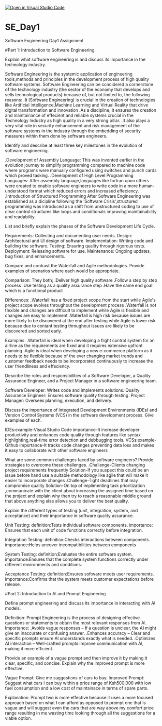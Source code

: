 [![Open in Visual Studio Code](https://classroom.github.com/assets/open-in-vscode-2e0aaae1b6195c2367325f4f02e2d04e9abb55f0b24a779b69b11b9e10269abc.svg)](https://classroom.github.com/online_ide?assignment_repo_id=18406940&assignment_repo_type=AssignmentRepo)
# SE_Day1
Software Engineering Day1 Assignment

#Part 1: Introduction to Software Engineering

Explain what software engineering is and discuss its importance in the technology industry.

Software Engineering is the systemic application of engineering tools,methods and principles in the development process of high quality software systems.
Software Engineering can be concidered a cornerstone of the technology industry (the sector of the economy that develops and sells technological products) because of, but not limited to, the following reasons:
.It (Software Engineering) is crucial in the creation of technologies like Artificial Intelligence,Machine Learning and Virtual Reality that drive digital transformation and innovation
.As a discipline, it ensures the creation and maintainance of effecient and reliable systems crucial in the Technology Industry as high quality in a very strong pillar.
.It also plays a very vital role in security enhancement and risk management of the software systems in the industry through the embedding of security measures within them done by software engineers.

Identify and describe at least three key milestones in the evolution of software engineering.

.Development of Assembly Language:
This was invented earlier in the evolution journey to simplify programming compared to machine code where programs were manually configured using switches and punch cards which proved tasking.
.Development of High Level Programming Languages:
After assembly language,languages like fortran upon others were created to enable software engineers to write code in a more human-understood format which reduced errors and increased effeciency.
.Introduction of Structured Programming
After Software Engineering was established as a dicipline following the 'Software Crisis',structured programming was introduced as a shift from unstructured coding to use of clear control structures like loops and conditionals improving maintainability and readability.

List and briefly explain the phases of the Software Development Life Cycle.

Requirements: Collecting and documenting user needs.
Design: Architectural and UI design of software.
Implementation: Writing code and building the software.
Testing: Ensuring quality through rigorous tests.
Deployment: Releasing software for use.
Maintenance: Ongoing updates, bug fixes, and enhancements.

Compare and contrast the Waterfall and Agile methodologies. Provide examples of scenarios where each would be appropriate.

Comparison:
They both;
.Deliver high quality software
.Follow a step by step process
.Use testing as a quality assurance step 
.Have the same end goal which is a functional product

Differences:
.Waterfall has a fixed project scope from the start while Agile's project scope evolves throughout the development process
.Waterfall is not flexible and changes are difficult to implement while Agile is flexible and changes are easy to implement
.Waterfall is high risk because issues are more likely to be discovered at the end after testing while Agile is lower risk because due to contant testing throughout issues are likely to be discovered and sorted early.

Examples:
.Waterfall is ideal when developing a flight control system for an airline as the requirements are fixed and it requires extensive upfront planning
.Agile is ideal when developing a new e-commerce platform as it needs to be flexible because of the ever changing market trends and customer feedback needs to be incorporated continuously to increase the user friendliness and effeciency.

Describe the roles and responsibilities of a Software Developer, a Quality Assurance Engineer, and a Project Manager in a software engineering team.

Software Developer: Writes code and implements solutions.
Quality Assurance Engineer: Ensures software quality through testing.
Project Manager: Oversees planning, execution, and delivery.

Discuss the importance of Integrated Development Environments (IDEs) and Version Control Systems (VCS) in the software development process. Give examples of each.

IDEs:example-Visual Studio Code
     importance-It increase developer productivity and enhances code quality 
     through features like syntax highlighting,real-time error detection and 
     debbugging tools.
VCSs:example-Github
    importance-It tracks code changes preventing data loss and makes it easy 
    to collaborate with other software engineers

    
What are some common challenges faced by software engineers? Provide strategies to overcome these challenges.
 .Challenge-Clients changing project requirements frequently
  Solution-If you suspect this could be an issue before hand use a suitable 
  methodology like agile that will make it easier to incorporate changes
 .Challenge-Tight deadlines that may compromise quality
  Solution-On top of implimenting task prioritization ,communicate with the 
  client about increasing the assigned time based on the project and explain 
  why then try to reach a reasonable middle ground that above anything else 
  allows you to deliver the best quality.

Explain the different types of testing (unit, integration, system, and acceptance) and their importance in software quality assurance.

Unit Testing: 
 definition:Tests individual software components.
 importance: Ensures that each unit of code functions correctly before 
             integration.
             
Integration Testing:
 definition:Checks interactions between components.
 importance:Helps uncover incompatibilities between components
 
System Testing:
 definition:Evaluates the entire software system.
 importance:Ensures that the complete system functions correctly under 
            different environments and conditions.
            
Acceptance Testing: 
 definition:Ensures software meets user requirements.
 importance:Confirms that the system meets customer expectations before 
            release.

#Part 2: Introduction to AI and Prompt Engineering


Define prompt engineering and discuss its importance in interacting with AI models.

Definition:
Prompt Engineering is the process of designing effective questions or statements to obtain the most relevant responses from AI.
Importance:
.Avoids vague responses – If a question is unclear, the AI might give an 
 inaccurate or confusing answer.
.Enhances accuracy – Clear and specific prompts ensure AI understands 
 exactly what is needed.
.Optimizes AI interaction – Well-crafted prompts improve communication with 
 AI, making it more efficient.


Provide an example of a vague prompt and then improve it by making it clear, specific, and concise. Explain why the improved prompt is more effective.

Vague Prompt:
Give me suggestions of cars to buy.
Improved Prompt:
Suggest what cars I can buy within a price range of Ksh500,000 with low fuel consumption and a low cost of maintainace in terms of spare parts.

Explanation:
Prompt two is more effective because it uses a more focused approach based on what I can afford as opposed to prompt one that is vague and will suggest even the cars that are way above my comfort price range resulting in me wasting time looking through all the suggestions for a viable option.
